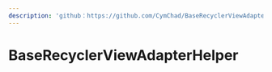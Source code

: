 ```yaml
---
description: 'github：https://github.com/CymChad/BaseRecyclerViewAdapterHelper'
---
```


# BaseRecyclerViewAdapterHelper

